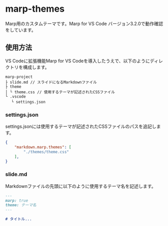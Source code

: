 # marp-themes

Marp用のカスタムテーマです。Marp for VS Code バージョン3.2.0で動作確認をしています。

## 使用方法

VS Codeに拡張機能Marp for VS Codeを導入したうえで、以下のようにディレクトリを構成します。

```text
marp-project
├ slide.md // スライドになるMarkdownファイル
├ theme
│ └ theme.css // 使用するテーマが記述されたCSSファイル
└ .vscode
　 └ settings.json
```

### settings.json

settings.jsonには使用するテーマが記述されたCSSファイルのパスを追記します。

```json
{
    "markdown.marp.themes": [
        "./themes/theme.css"
    ],
}
```

### slide.md

Markdownファイルの先頭に以下のように使用するテーマ名を記述します。

```markdown
---
marp: true
theme: テーマ名
---

# タイトル...
```
